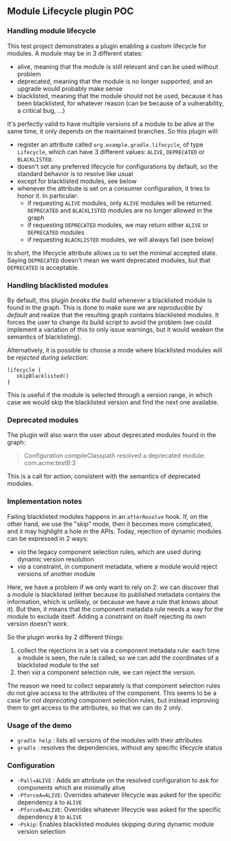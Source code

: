 ## Module Lifecycle plugin POC
### Handling module lifecycle

This test project demonstrates a plugin enabling a custom lifecycle for modules. A module may be in 3 different
states:

* alive, meaning that the module is still relevant and can be used without problem
* deprecated, meaning that the module is no longer supported, and an upgrade would probably make sense
* blacklisted, meaning that the module should not be used, because it has been blacklisted, for whatever reason (can be
because of a vulnerability, a critical bug, ...)

It's perfectly valid to have multiple versions of a module to be alive at the same time, it only depends on the
maintained branches. So this plugin will:

* register an attribute called `org.example.gradle.lifecycle`, of type `Lifecycle`, which can have 3 different values: `ALIVE`,
`DEPRECATED` or `BLACKLISTED`.
* doesn't set any preferred lifecycle for configurations by default, so the standard behavior is to resolve like usual
* except for blacklisted modules, see below
* whenever the attribute is set on a consumer configuration, it tries to honor it. In particular:
  * if requesting `ALIVE` modules, only `ALIVE` modules will be returned. `DEPRECATED` and `BLACKLISTED` modules are no
longer allowed in the graph
  * if requesting `DEPRECATED` modules, we may return either `ALIVE` or `DEPRECATED` modules
  * if requesting `BLACKLISTED` modules, we will always fail (see below)

In short, the lifecycle attribute allows us to set the minimal accepted state. Saying `DEPRECATED` doesn't mean we want
deprecated modules, but that `DEPRECATED` is acceptable.

### Handling blacklisted modules

By default, this plugin _breaks the build_ whenever a blacklisted module is found in the graph. This is done to make
sure we are _reproducible by default_ and realize that the resulting graph contains blacklisted modules. It forces the
user to change its build script to avoid the problem (we could implement a variation of this to only issue warnings, but
it would weaken the semantics of blacklisting).

Alternatively, it is possible to choose a mode where blacklisted modules will be _rejected during selection_:

```
lifecycle {
   skipBlacklisted()
}
```

This is useful if the module is selected through a version range, in which case we would skip the blacklisted version
and find the next one available.

### Deprecated modules

The plugin will also warn the user about deprecated modules found in the graph:

> Configuration compileClasspath resolved a deprecated module: com.acme:testB:3

This is a call for action, consistent with the semantics of deprecated modules.

### Implementation notes

Failing blacklisted modules happens in an `afterResolve` hook. If, on the other hand, we use the "skip" mode, then it
becomes more complicated, and it may highlight a hole in the APIs. Today, rejection of dynamic modules can be expressed
in 2 ways:

* _via_ the legacy component selection rules, which are used during dynamic version resolution
* _via_ a constraint, in component metadata, where a module would reject versions of another module

Here, we have a problem if we only want to rely on 2: we can discover that a module is blacklisted (either because its
published metadata contains the information, which is unlikely, or because we have a rule that knows about it). But then,
it means that the component metadata rule needs a way for the module to exclude itself. Adding a constraint on itself
rejecting its own version doesn't work.

So the plugin works by 2 different things:

1. collect the rejections in a set via a component metadata rule: each time a module is seen, the rule is called, so we
can add the coordinates of a blacklisted module to the set
2. then _via_ a component selection rule, we can reject the version.

The reason we need to collect separately is that component selection rules do not give access to the attributes of the
component. This seems to be a case for _not deprecating_ component selection rules, but instead improving them to get
access to the attributes, so that we can do 2 only.

### Usage of the demo

- `gradle help` : lists all versions of the modules with their attributes
- `gradle` : resolves the dependencies, without any specific lifecycle status

### Configuration

- `-Pall=ALIVE` : Adds an attribute on the resolved configuration to ask for components which are minimally alive
- `-PforceA=ALIVE`: Overrides whatever lifecycle was asked for the specific dependency `A` to `ALIVE`
- `-PforceB=ALIVE`: Overrides whatever lifecycle was asked for the specific dependency `B` to `ALIVE`
- `-Pskip`: Enables blacklisted modules skipping during dynamic module version selection





